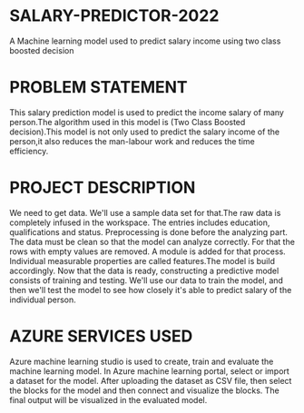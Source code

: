 # SALARY-PREDICTOR-2022
A Machine learning model used to predict salary income using two class boosted decision
# PROBLEM STATEMENT
This salary prediction model is used to predict the income salary of many person.The algorithm used in this model is (Two Class Boosted decision).This model is not only used to predict the salary income of the person,it also reduces the man-labour work and reduces the time efficiency.
# PROJECT DESCRIPTION
We need to get data. We'll use a sample data set for that.The raw data is completely infused in the workspace. The entries includes education, qualifications and status. Preprocessing is done before the analyzing part. The data must be clean so that the model can analyze correctly. For that the rows with empty values are removed. A module is added for that process. Individual measurable properties are called features.The model is build accordingly. Now that the data is ready, constructing a predictive model consists of training and testing. We'll use our data to train the model, and then we'll test the model to see how closely it's able to predict salary of the individual person.
# AZURE SERVICES USED
Azure machine learning studio is used to create, train and evaluate the machine learning model. In Azure machine learning portal, select or import a dataset for the model. After uploading the dataset as CSV file, then select the blocks for the model and then connect and visualize the blocks. The final output will be visualized in the evaluated model.
